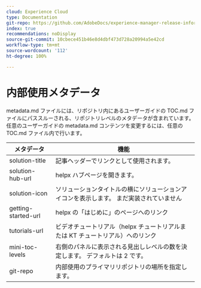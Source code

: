 ```yaml
---
cloud: Experience Cloud
type: Documentation
git-repo: https://github.com/AdobeDocs/experience-manager-release-information.ja-JP
index: true
recommendations: noDisplay
source-git-commit: 10cbece451b46e8d4dbf473d728a20994a5e42cd
workflow-type: tm+mt
source-wordcount: '112'
ht-degree: 100%

---
```



# 内部使用メタデータ

metadata.md ファイルには、リポジトリ内にあるユーザーガイドの TOC.md ファイルにパススルーされる、リポジトリレベルのメタデータが含まれています。 任意のユーザーガイドの metadata.md コンテンツを変更するには、任意の TOC.md ファイル内で行います。

| メタデータ | 機能 |
|--- |--- |
| solution-title | 記事ヘッダーでリンクとして使用されます。 |
| solution-hub-url | helpx ハブページを開きます。 |
| solution-icon | ソリューションタイトルの横にソリューションアイコンを表示します。 まだ実装されていません |
| getting-started-url | helpx の「はじめに」のページへのリンク |
| tutorials-url | ビデオチュートリアル（helpx チュートリアルまたは KT チュートリアル）へのリンク |
| mini-toc-levels | 右側のパネルに表示される見出しレベルの数を決定します。 デフォルトは 2 です。 |
| git-repo | 内部使用のプライマリリポジトリの場所を指定します。 |
